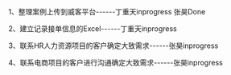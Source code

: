 1、整理案例上传到威客平台------丁重天inprogress 张昊Done

2、建立记录接单信息的Excel------丁重天inprogress

3、联系HR人力资源项目的客户确定大致需求------张昊inprogress

4、联系电商项目的客户进行沟通确定大致需求------张昊inprogress